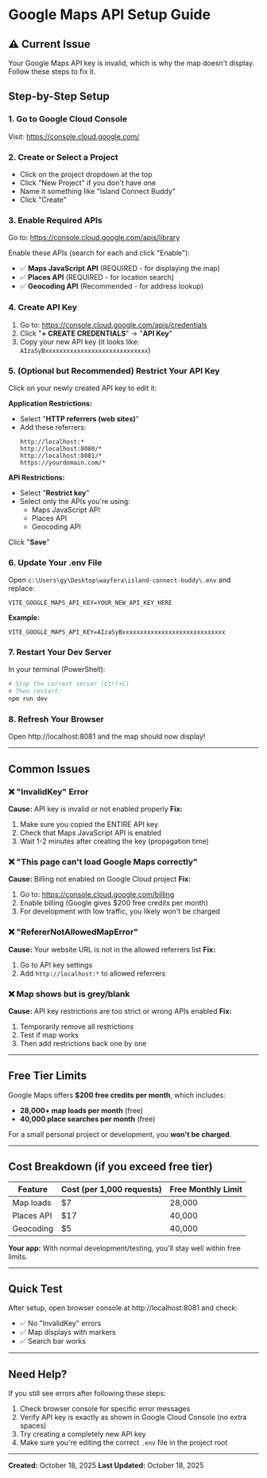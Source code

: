 # Google Maps API Setup Guide

## ⚠️ Current Issue
Your Google Maps API key is invalid, which is why the map doesn't display. Follow these steps to fix it.

## Step-by-Step Setup

### 1. Go to Google Cloud Console
Visit: https://console.cloud.google.com/

### 2. Create or Select a Project
- Click on the project dropdown at the top
- Click "New Project" if you don't have one
- Name it something like "Island Connect Buddy"
- Click "Create"

### 3. Enable Required APIs
Go to: https://console.cloud.google.com/apis/library

Enable these APIs (search for each and click "Enable"):
- ✅ **Maps JavaScript API** (REQUIRED - for displaying the map)
- ✅ **Places API** (REQUIRED - for location search)
- ✅ **Geocoding API** (Recommended - for address lookup)

### 4. Create API Key
1. Go to: https://console.cloud.google.com/apis/credentials
2. Click "**+ CREATE CREDENTIALS**" → "**API Key**"
3. Copy your new API key (it looks like: `AIzaSyBxxxxxxxxxxxxxxxxxxxxxxxxxxxxx`)

### 5. (Optional but Recommended) Restrict Your API Key
Click on your newly created API key to edit it:

**Application Restrictions:**
- Select "**HTTP referrers (web sites)**"
- Add these referrers:
  ```
  http://localhost:*
  http://localhost:8080/*
  http://localhost:8081/*
  https://yourdomain.com/*
  ```

**API Restrictions:**
- Select "**Restrict key**"
- Select only the APIs you're using:
  - Maps JavaScript API
  - Places API
  - Geocoding API

Click "**Save**"

### 6. Update Your .env File
Open `c:\Users\gy\Desktop\wayfera\island-connect-buddy\.env` and replace:

```env
VITE_GOOGLE_MAPS_API_KEY=YOUR_NEW_API_KEY_HERE
```

**Example:**
```env
VITE_GOOGLE_MAPS_API_KEY=AIzaSyBxxxxxxxxxxxxxxxxxxxxxxxxxxxxx
```

### 7. Restart Your Dev Server
In your terminal (PowerShell):
```powershell
# Stop the current server (Ctrl+C)
# Then restart:
npm run dev
```

### 8. Refresh Your Browser
Open http://localhost:8081 and the map should now display!

---

## Common Issues

### ❌ "InvalidKey" Error
**Cause:** API key is invalid or not enabled properly
**Fix:** 
1. Make sure you copied the ENTIRE API key
2. Check that Maps JavaScript API is enabled
3. Wait 1-2 minutes after creating the key (propagation time)

### ❌ "This page can't load Google Maps correctly"
**Cause:** Billing not enabled on Google Cloud project
**Fix:** 
1. Go to: https://console.cloud.google.com/billing
2. Enable billing (Google gives $200 free credits per month)
3. For development with low traffic, you likely won't be charged

### ❌ "RefererNotAllowedMapError"
**Cause:** Your website URL is not in the allowed referrers list
**Fix:**
1. Go to API key settings
2. Add `http://localhost:*` to allowed referrers

### ❌ Map shows but is grey/blank
**Cause:** API key restrictions are too strict or wrong APIs enabled
**Fix:**
1. Temporarily remove all restrictions
2. Test if map works
3. Then add restrictions back one by one

---

## Free Tier Limits

Google Maps offers **$200 free credits per month**, which includes:
- **28,000+ map loads per month** (free)
- **40,000 place searches per month** (free)

For a small personal project or development, you **won't be charged**.

---

## Cost Breakdown (if you exceed free tier)

| Feature | Cost (per 1,000 requests) | Free Monthly Limit |
|---------|---------------------------|-------------------|
| Map loads | $7 | 28,000 |
| Places API | $17 | 40,000 |
| Geocoding | $5 | 40,000 |

**Your app:** With normal development/testing, you'll stay well within free limits.

---

## Quick Test

After setup, open browser console at http://localhost:8081 and check:
- ✅ No "InvalidKey" errors
- ✅ Map displays with markers
- ✅ Search bar works

---

## Need Help?

If you still see errors after following these steps:
1. Check browser console for specific error messages
2. Verify API key is exactly as shown in Google Cloud Console (no extra spaces)
3. Try creating a completely new API key
4. Make sure you're editing the correct `.env` file in the project root

---

**Created:** October 18, 2025
**Last Updated:** October 18, 2025
